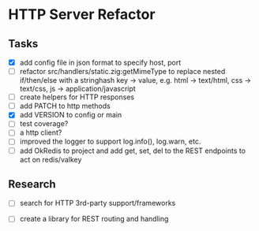 # HTTP Server Refactor

## Tasks

* [x] add config file in json format to specify host, port
* [ ] refactor src/handlers/static.zig:getMimeType to replace nested if/then/else with a stringhash key -> value, e.g. html -> text/html, css -> text/css, js -> application/javascript
* [ ] create helpers for HTTP responses
* [ ] add PATCH to http methods
* [x] add VERSION to config or main
* [ ] test coverage?
* [ ] a http client?
* [ ] improved the logger to support log.info(), log.warn, etc.
* [ ] add OkRedis to project and add get, set, del to the REST endpoints to act on redis/valkey

## Research

* [ ] search for HTTP 3rd-party support/frameworks
* [ ] create a library for REST routing and handling

